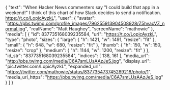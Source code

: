 {
    "text": "When Hacker News commenters say \"I could build that app in a weekend!\" I think of this chart of how Slack decides to send a notification. https://t.co/LopicAyzkL",
    "user": {
        "avatar": "https://pbs.twimg.com/profile_images/796255913904508928/Z5hvacVZ_normal.jpg",
        "realName": "Matt Haughey",
        "screenName": "mathowie"
    },
    "media": [
        {
            "id": 837735168039235584,
            "url": "https://t.co/LopicAyzkL",
            "type": "photo",
            "sizes": {
                "large": {
                    "h": 1421,
                    "w": 1491,
                    "resize": "fit"
                },
                "small": {
                    "h": 648,
                    "w": 680,
                    "resize": "fit"
                },
                "thumb": {
                    "h": 150,
                    "w": 150,
                    "resize": "crop"
                },
                "medium": {
                    "h": 1144,
                    "w": 1200,
                    "resize": "fit"
                }
            },
            "id_str": "837735168039235584",
            "indices": [
                138,
                161
            ],
            "media_url": "http://pbs.twimg.com/media/C6A7smLUsAAzJeS.jpg",
            "display_url": "pic.twitter.com/LopicAyzkL",
            "expanded_url": "https://twitter.com/mathowie/status/837735473745289218/photo/1",
            "media_url_https": "https://pbs.twimg.com/media/C6A7smLUsAAzJeS.jpg"
        }
    ]
}